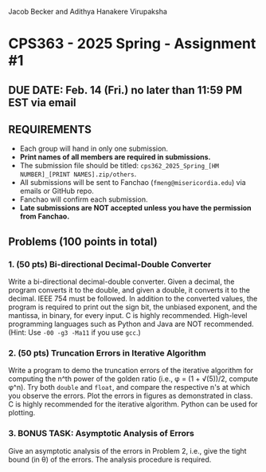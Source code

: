 Jacob Becker and Adithya Hanakere Virupaksha

# CPS363 - 2025 Spring - Assignment #1

## DUE DATE: Feb. 14 (Fri.) no later than 11:59 PM EST via email

## REQUIREMENTS

- Each group will hand in only one submission.
- **Print names of all members are required in submissions.**
- The submission file should be titled: `cps362_2025_Spring_[HM NUMBER]_[PRINT NAMES].zip/others`.
- All submissions will be sent to Fanchao (`fmeng@misericordia.edu`) via emails or GitHub repo.
- Fanchao will confirm each submission.
- **Late submissions are NOT accepted unless you have the permission from Fanchao.**

## Problems (100 points in total)

### 1. (50 pts) Bi-directional Decimal-Double Converter
Write a bi-directional decimal-double converter. Given a decimal, the program converts it to the double, and given a double, it converts it to the decimal. IEEE 754 must be followed. In addition to the converted values, the program is required to print out the sign bit, the unbiased exponent, and the mantissa, in binary, for every input. C is highly recommended. High-level programming languages such as Python and Java are NOT recommended. (Hint: Use `-00 -g3 -Ma11` if you use `gcc`.)

### 2. (50 pts) Truncation Errors in Iterative Algorithm
Write a program to demo the truncation errors of the iterative algorithm for computing the n^th power of the golden ratio (i.e., φ = (1 + √(5))/2, compute φ^n). Try both `double` and `float`, and compare the respective n's at which you observe the errors. Plot the errors in figures as demonstrated in class. C is highly recommended for the iterative algorithm. Python can be used for plotting.

### 3. BONUS TASK: Asymptotic Analysis of Errors
Give an asymptotic analysis of the errors in Problem 2, i.e., give the tight bound (in θ) of the errors. The analysis procedure is required.